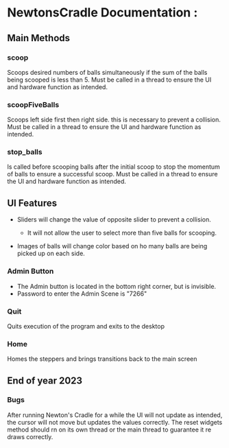 # NewtonsCradle Documentation :

## Main Methods

### scoop
Scoops desired numbers of balls simultaneously if the sum of the balls being scooped is less than 5.
Must be called in a thread to ensure the UI and hardware function as intended.

### scoopFiveBalls
Scoops left side first then right side. this is necessary to prevent a collision.
Must be called in a thread to ensure the UI and hardware function as intended.

### stop_balls
Is called before scooping balls after the initial scoop to stop the momentum of balls to ensure a successful scoop.
Must be called in a thread to ensure the UI and hardware function as intended.

## UI Features
* Sliders will change the value of opposite slider to prevent a collision. 
  * It will not allow the user to select more than five balls for scooping.

* Images of balls will change color based on ho many balls are being picked up on each side.

### Admin Button
* The Admin button is located in the bottom right corner, but is invisible.
* Password to enter the Admin Scene is "7266"

### Quit
Quits execution of the program and exits to the desktop

### Home
Homes the steppers and brings transitions back to the main screen


## End of year 2023

### Bugs
After running Newton's Cradle for a while the UI will not update as intended, the cursor will not move but updates the values correctly. The reset widgets method should rn on its own thread or the main thread to guarantee it re draws correctly.
